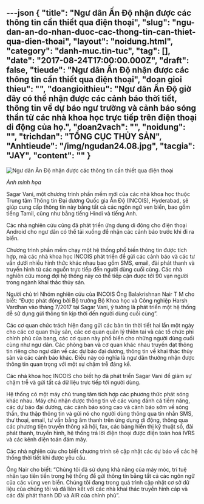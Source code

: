 ---json
{
    "title": "Ngư dân Ấn Độ nhận được các thông tin cần thiết qua điện thoại",
    "slug": "ngu-dan-an-do-nhan-duoc-cac-thong-tin-can-thiet-qua-dien-thoai",
    "layout": "noidung.html",
    "category": "danh-muc.tin-tuc",
    "tag": [],
    "date": "2017-08-24T17:00:00.000Z",
    "draft": false,
    "tieude": "Ngư dân Ấn Độ nhận được các thông tin cần thiết qua điện thoại",
    "doan gioi thieu": "",
    "doangioithieu": "Ngư dân Ấn Độ giờ đây có thể nhận được các cảnh báo thời tiết, thông tin về dự báo ngư trường và cảnh báo sóng thần từ các nhà khoa học trực tiếp trên điện thoại di động của họ.",
    "doan2vach": "",
    "noidung": "",
    "trichdan": "TỔNG CỤC THỦY SẢN",
    "Anhtieude": "/img/ngudan24.08.jpg",
    "tacgia": "JAY",
    "__content__": ""
}
---
<p><span style="font-size:14px"><img alt="Ngư dân Ấn Độ nhận được các thông tin cần thiết qua điện thoại" src="https://tongcucthuysan.gov.vn/portals/0/ando_1.jpg" /></span></p>

<p><span style="font-size:14px"><em>Ảnh minh họa</em></span></p>

<p><span style="font-size:14px">Sagar Vani, một chương tr&igrave;nh phần mềm mới của c&aacute;c nh&agrave; khoa học thuộc Trung t&acirc;m Th&ocirc;ng tin Đại dương Quốc gia Ấn Độ (INCOIS), Hyderabad, sẽ gi&uacute;p cung cấp th&ocirc;ng tin n&agrave;y bằng tất cả c&aacute;c ng&ocirc;n ngữ ven biển, bao gồm tiếng Tamil, cũng như bằng tiếng Hindi v&agrave; tiếng Anh.</span></p>

<p><span style="font-size:14px">C&aacute;c nh&agrave; nghi&ecirc;n cứu cũng đ&atilde; ph&aacute;t triển ứng dụng di động cho điện thoại Android cho ngư d&acirc;n c&oacute; thể tải xuống để nhận c&aacute;c cảnh b&aacute;o trước khi đi ra biển.</span></p>

<p><span style="font-size:14px">Chương tr&igrave;nh phần mềm chạy một hệ thống phổ biến th&ocirc;ng tin được t&iacute;ch hợp, m&agrave; c&aacute;c nh&agrave; khoa học INCOIS ph&aacute;t triển để gửi c&aacute;c cảnh b&aacute;o v&agrave; c&aacute;c tư vấn dưới nhiều h&igrave;nh thức kh&aacute;c nhau bao gồm SMS, email, đ&agrave;i ph&aacute;t thanh v&agrave; truyền h&igrave;nh từ c&aacute;c nguồn trực tiếp đến người d&ugrave;ng cuối c&ugrave;ng. C&aacute;c nh&agrave; nghi&ecirc;n cứu mong đợi hệ thống n&agrave;y c&oacute; thể tiếp cận được tới 90 vạn người trong ng&agrave;nh khai th&aacute;c thủy sản.</span></p>

<p><span style="font-size:14px">Người chủ tr&igrave; Nh&oacute;m nghi&ecirc;n cứu của INCOIS &Ocirc;ng Balakrishnan Nair T M cho biết: &ldquo;Được ph&aacute;t động bởi Bộ trưởng Bộ Khoa học v&agrave; C&ocirc;ng nghiệp Harsh Vardhan v&agrave;o th&aacute;ng 7/2017 tại Sagar Vani, &yacute; tưởng l&agrave; ph&aacute;t triển một hệ thống dễ sử dụng gửi th&ocirc;ng tin kịp thời đến người d&ugrave;ng cuối c&ugrave;ng&rdquo;.</span></p>

<p><span style="font-size:14px">C&aacute;c cơ quan chức tr&aacute;ch hiện đang gửi c&aacute;c bản tin thời tiết hai lần một ng&agrave;y cho c&aacute;c cơ quan thủy sản, c&aacute;c cơ quan quản l&yacute; thi&ecirc;n tai v&agrave; c&aacute;c tổ chức phi ch&iacute;nh phủ của bang, c&aacute;c cơ quan n&agrave;y phổ biến cho những người d&ugrave;ng cuối c&ugrave;ng như ngư d&acirc;n. C&aacute;c ph&ograve;ng ban v&agrave; cơ quan kh&aacute;c nhau truyền đạt th&ocirc;ng tin ri&ecirc;ng cho ngư d&acirc;n về c&aacute;c dự b&aacute;o đại dương, th&ocirc;ng tin về khai th&aacute;c thủy sản v&agrave; c&aacute;c cảnh b&aacute;o kh&aacute;c. Điều n&agrave;y c&oacute; nghĩa l&agrave; ngư d&acirc;n thường nhận được th&ocirc;ng tin quan trọng với một sự chậm trễ đ&aacute;ng kể.</span></p>

<p><span style="font-size:14px">C&aacute;c nh&agrave; khoa học INCOIS cho biết họ đ&atilde; ph&aacute;t triển Sagar Vani để giảm sự chậm trễ v&agrave; gửi tất cả dữ liệu trực tiếp tới người d&ugrave;ng.</span></p>

<p><span style="font-size:14px">Hệ thống c&oacute; một m&aacute;y chủ trung t&acirc;m t&iacute;ch hợp c&aacute;c phương thức ph&aacute;t s&oacute;ng kh&aacute;c nhau. M&aacute;y chủ nhận được th&ocirc;ng tin về c&aacute;c v&ugrave;ng đ&aacute;nh c&aacute; tiềm năng, c&aacute;c dự b&aacute;o đại dương, c&aacute;c cảnh b&aacute;o s&oacute;ng cao v&agrave; cảnh b&aacute;o sớm về s&oacute;ng thần, thu thập th&ocirc;ng tin v&agrave; gửi n&oacute; cho người d&ugrave;ng th&ocirc;ng qua tin nhắn SMS, thư thoại, email, tư vấn bằng &acirc;m thanh tr&ecirc;n ứng dụng di động, th&ocirc;ng qua c&aacute;c phương tiện truyền th&ocirc;ng x&atilde; hội, fax, c&aacute;c bảng hiển thị kỹ thuật số, đ&agrave;i ph&aacute;t thanh, truyền h&igrave;nh, hệ thống trả lời điện thoại được điện to&aacute;n ho&aacute; IVRS v&agrave; c&aacute;c k&ecirc;nh điện to&aacute;n đ&aacute;m m&acirc;y.</span></p>

<p><span style="font-size:14px">C&aacute;c nh&agrave; nghi&ecirc;n cứu cho biết chương tr&igrave;nh sẽ cập nhật c&aacute;c dự b&aacute;o về c&aacute;c hệ thống thời tiết khi được y&ecirc;u cầu.</span></p>

<p><span style="font-size:14px">&Ocirc;ng Nair cho biết: &ldquo;Ch&uacute;ng t&ocirc;i đ&atilde; sử dụng khả năng của m&aacute;y m&oacute;c, tr&iacute; tuệ nh&acirc;n tạo ti&ecirc;n tiến trong hệ thống để gửi th&ocirc;ng tin bằng tất cả c&aacute;c ng&ocirc;n ngữ của c&aacute;c v&ugrave;ng ven biển. Ch&uacute;ng t&ocirc;i đang trong qu&aacute; tr&igrave;nh cập nhật cơ sở dữ liệu của ch&uacute;ng t&ocirc;i v&agrave; đ&atilde; li&ecirc;n kết với c&aacute;c nh&agrave; khai th&aacute;c truyền h&igrave;nh c&aacute;p v&agrave; c&aacute;c đ&agrave;i ph&aacute;t thanh DD v&agrave; AIR của ch&iacute;nh phủ&rdquo;.</span></p>
